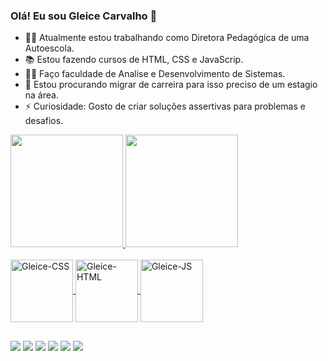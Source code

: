 ### Olá! Eu sou Gleice Carvalho 👋

- 👩‍🏫 Atualmente estou trabalhando como Diretora Pedagógica de uma Autoescola.
- 📚 Estou fazendo cursos de HTML, CSS e JavaScrip.
- 👩‍🎓 Faço faculdade de Analise e Desenvolvimento de Sistemas.
- 🤔 Estou procurando migrar de carreira para isso preciso de um estagio na área. 
- ⚡ Curiosidade: Gosto de criar soluções assertivas para problemas e desafios.

<div>
  <a href="https://github.com/GleiceKarvalho">
  <img height="180em" src="https://github-readme-stats.vercel.app/api?username=GleiceKarvalho&show_icons=true&theme=radical&include_all_commits=true&count_private=true"/>
  <img height="180em" src="https://github-readme-stats.vercel.app/api/top-langs/?username=GleiceKarvalho&layout=compact&langs_count=16&theme=radical"/>
</div>

<div style="display: inline_block"><br>
<img align="center" alt="Gleice-CSS" height="100" width="100" src="https://cdn.jsdelivr.net/gh/devicons/devicon/icons/css3/css3-plain-wordmark.svg" />
<img align="center" alt="Gleice-HTML" height="100" width="100" src="https://cdn.jsdelivr.net/gh/devicons/devicon/icons/html5/html5-plain-wordmark.svg" />
<img align="center" alt="Gleice-JS" height="100" width="100" src="https://cdn.jsdelivr.net/gh/devicons/devicon/icons/javascript/javascript-original.svg" />                          
</div>

##

<div>
  <a href="https://www.linkedin.com/in/gleice-carvalho-413153269/" target="_blank"> <img src="https://img.shields.io/badge/LinkedIn-0077B5?style=for-the-badge&logo=linkedin&logoColor=white" target="_blank"></a>
  <a href="https://www.instagram.com/gleicekarvalhogk/" target="_blank"><img src="https://img.shields.io/badge/Instagram-E4405F?style=for-the-badge&logo=instagram&logoColor=white" target="_blank"></a>
  <a href="https://www.facebook.com/gleice.carvalho.33" target="_blank"><img src="https://img.shields.io/badge/Facebook-1877F2?style=for-the-badge&logo=facebook&logoColor=white" target="_blank"></a>
    <a href="https://mail.google.com/mail/u/0/?tab=rm&ogbl#inbox" target="_blank"><img src="https://img.shields.io/badge/Gmail-D14836?style=for-the-badge&logo=gmail&logoColor=white" target="_blank"></a>
   <a href="https://web.telegram.org/k/" target="_blank"><img src="https://img.shields.io/badge/Telegram-2CA5E0?style=for-the-badge&logo=telegram&logoColor=white" target="_blank"></a>
   <a href="https://web.whatsapp.com/" target="_blank"><img src="https://img.shields.io/badge/WhatsApp-25D366?style=for-the-badge&logo=whatsapp&logoColor=white" target="_blank"></a>
</div>

